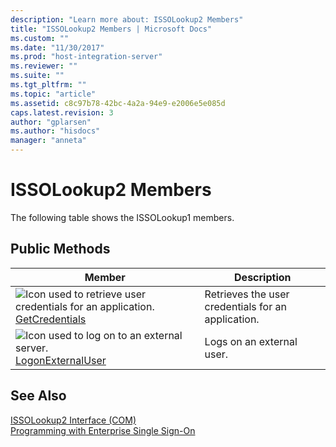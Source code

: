 ```yaml
---
description: "Learn more about: ISSOLookup2 Members"
title: "ISSOLookup2 Members | Microsoft Docs"
ms.custom: ""
ms.date: "11/30/2017"
ms.prod: "host-integration-server"
ms.reviewer: ""
ms.suite: ""
ms.tgt_pltfrm: ""
ms.topic: "article"
ms.assetid: c8c97b78-42bc-4a2a-94e9-e2006e5e085d
caps.latest.revision: 3
author: "gplarsen"
ms.author: "hisdocs"
manager: "anneta"
---
```

# ISSOLookup2 Members
The following table shows the ISSOLookup1 members.  
  
## Public Methods  
  
|Member|Description|  
|------------|-----------------|  
|![Icon used to retrieve user credentials for an application.](../esso/media/pubmethod.gif "pubmethod") [GetCredentials](../esso/issolookup2-getcredentials-method.md)|Retrieves the user credentials for an application.|  
|![Icon used to log on to an external server.](../esso/media/pubmethod.gif "pubmethod") [LogonExternalUser](../esso/issolookup2-logonexternaluser-method.md)|Logs on an external user.|  
  
## See Also  
 [ISSOLookup2 Interface (COM)](../esso/issolookup2-interface-com.md)   
 [Programming with Enterprise Single Sign-On](../esso/programming-with-enterprise-single-sign-on.md)
